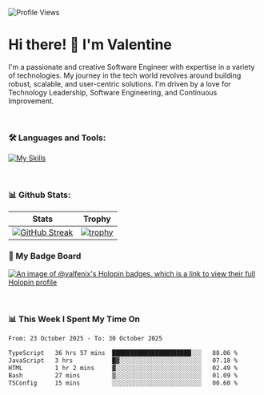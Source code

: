 
    
![Profile Views](https://komarev.com/ghpvc/?username=theodogwutech&color=blue)

# Hi there! 👋 I'm Valentine 
I'm a passionate and creative Software Engineer with expertise in a variety of technologies. My journey in the tech world revolves around building robust, scalable, and user-centric solutions. I'm driven by a love for Technology Leadership, Software Engineering, and Continuous Improvement.

<br />



### 🛠 Languages and Tools:

[![My Skills](https://skillicons.dev/icons?i=nodejs,js,nestjs,nextjs,react,vuejs,nuxtjs,express,tailwind,styledcomponents,materialui,mongodb,sequelize,mysql,postgres,pinia,redux,vite,html,css,pug,aws,prisma,bitbucket,bootstrap,emotion,git,gitlab,go,heroku,jest,netlify,nginx,npm,postman,rabbitmq,redis,supabase,svg,github,ts,ubuntu,vercel,vscode,yarn,powershell&perline=15)](https://skillicons.dev)

<br />

### 📊 Github Stats:

| Stats            | Trophy               |
|-----------------------|-------------------|
| [![GitHub Streak](https://streak-stats.demolab.com?user=theodogwutech&theme=great-gatsby&hide_border=true&border_radius=9.9)](https://git.io/streak-stats) | [![trophy](https://github-profile-trophy.vercel.app/?username=theodogwutech&theme=darkhub&column=7)](https://github.com/ryo-ma/github-profile-trophy) |

### 🥇 My Badge Board
[![An image of @valfenix's Holopin badges, which is a link to view their full Holopin profile](https://holopin.me/valfenix)](https://holopin.io/@valfenix)

<br />

### 📊 This Week I Spent My Time On
<!--START_SECTION:waka-->

```txt
From: 23 October 2025 - To: 30 October 2025

TypeScript   36 hrs 57 mins  ██████████████████████░░░   88.06 %
JavaScript   3 hrs           █▓░░░░░░░░░░░░░░░░░░░░░░░   07.18 %
HTML         1 hr 2 mins     ▓░░░░░░░░░░░░░░░░░░░░░░░░   02.49 %
Bash         27 mins         ▒░░░░░░░░░░░░░░░░░░░░░░░░   01.09 %
TSConfig     15 mins         ░░░░░░░░░░░░░░░░░░░░░░░░░   00.60 %
```

<!--END_SECTION:waka-->




